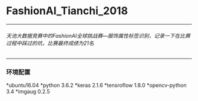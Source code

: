 # FashionAI_Tianchi_2018
---
###### 天池大数据竞赛中的FashionAI全球挑战赛—服饰属性标签识别，记录一下在比赛过程中踩过的坑，比赛最终成绩为21名
---
### 环境配置
*ubuntu16.04
*python 3.6.2
*keras 2.1.6
*tensroflow 1.8.0
*opencv-python 3.4
*imgaug 0.2.5
